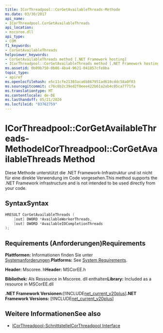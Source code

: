 ```yaml
---
title: ICorThreadpool::CorGetAvailableThreads-Methode
ms.date: 03/30/2017
api_name:
- ICorThreadpool.CorGetAvailableThreads
api_location:
- mscoree.dll
api_type:
- COM
f1_keywords:
- CorGetAvailableThreads
helpviewer_keywords:
- CorGetAvailableThreads method [.NET Framework hosting]
- ICorThreadpool::CorGetAvailableThreads method [.NET Framework hosting]
ms.assetid: 0b09b750-0b86-4ba4-9621-041857cfe8ba
topic_type:
- apiref
ms.openlocfilehash: e5c11cfe21303aca6b867951ad610cddc58a0f03
ms.sourcegitcommit: c76c8b2c39ed2f0eee422b61a2ab4c05ca7771fa
ms.translationtype: MT
ms.contentlocale: de-DE
ms.lasthandoff: 05/21/2020
ms.locfileid: "83762759"
---
```

# <a name="icorthreadpoolcorgetavailablethreads-method"></a><span data-ttu-id="cc84c-102">ICorThreadpool::CorGetAvailableThreads-Methode</span><span class="sxs-lookup"><span data-stu-id="cc84c-102">ICorThreadpool::CorGetAvailableThreads Method</span></span>
<span data-ttu-id="cc84c-103">Diese Methode unterstützt die .NET Framework-Infrastruktur und ist nicht für eine direkte Verwendung im Code vorgesehen.</span><span class="sxs-lookup"><span data-stu-id="cc84c-103">This method supports the .NET Framework infrastructure and is not intended to be used directly from your code.</span></span>  
  
## <a name="syntax"></a><span data-ttu-id="cc84c-104">Syntax</span><span class="sxs-lookup"><span data-stu-id="cc84c-104">Syntax</span></span>  
  
```cpp  
HRESULT CorGetAvailableThreads (  
    [out] DWORD *AvailableWorkerThreads,  
    [out] DWORD *AvailableIOCompletionThreads  
);  
```  
  
## <a name="requirements"></a><span data-ttu-id="cc84c-105">Requirements (Anforderungen)</span><span class="sxs-lookup"><span data-stu-id="cc84c-105">Requirements</span></span>  
 <span data-ttu-id="cc84c-106">**Plattformen:** Informationen finden Sie unter [Systemanforderungen](../../get-started/system-requirements.md).</span><span class="sxs-lookup"><span data-stu-id="cc84c-106">**Platforms:** See [System Requirements](../../get-started/system-requirements.md).</span></span>  
  
 <span data-ttu-id="cc84c-107">**Header:** Mscoree. h</span><span class="sxs-lookup"><span data-stu-id="cc84c-107">**Header:** MSCorEE.h</span></span>  
  
 <span data-ttu-id="cc84c-108">**Bibliothek:** Als Ressource in Mscoree. dll enthalten</span><span class="sxs-lookup"><span data-stu-id="cc84c-108">**Library:** Included as a resource in MSCorEE.dll</span></span>  
  
 <span data-ttu-id="cc84c-109">**.NET Framework Versionen:**[!INCLUDE[net_current_v20plus](../../../../includes/net-current-v20plus-md.md)]</span><span class="sxs-lookup"><span data-stu-id="cc84c-109">**.NET Framework Versions:** [!INCLUDE[net_current_v20plus](../../../../includes/net-current-v20plus-md.md)]</span></span>  
  
## <a name="see-also"></a><span data-ttu-id="cc84c-110">Weitere Informationen</span><span class="sxs-lookup"><span data-stu-id="cc84c-110">See also</span></span>

- [<span data-ttu-id="cc84c-111">ICorThreadpool-Schnittstelle</span><span class="sxs-lookup"><span data-stu-id="cc84c-111">ICorThreadpool Interface</span></span>](icorthreadpool-interface.md)
